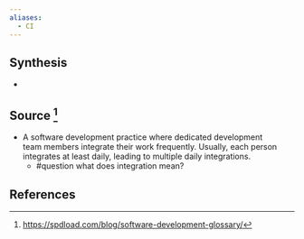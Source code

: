 ```yaml
---
aliases:
  - CI
---
```

## Synthesis
- 
## Source [^1]
- A software development practice where dedicated development team members integrate their work frequently. Usually, each person integrates at least daily, leading to multiple daily integrations.
	- #question what does integration mean?
## References

[^1]: https://spdload.com/blog/software-development-glossary/